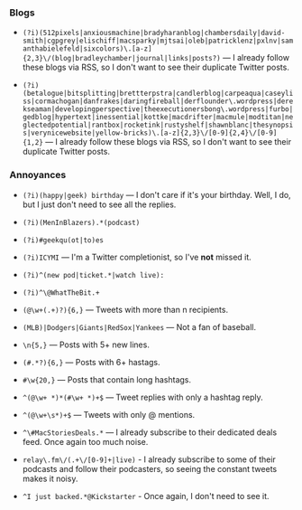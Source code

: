 ### Blogs
* `(?i)(512pixels|anxiousmachine|bradyharanblog|chambersdaily|david-smith|cgpgrey|elischiff|macsparky|mjtsai|oleb|patricklenz|pxlnv|samanthabielefeld|sixcolors)\.[a-z]{2,3}\/(blog|bradleychamber|journal|links|posts?)` — I already follow these blogs via RSS, so I don't want to see their duplicate Twitter posts.

* `(?i)(betalogue|bitsplitting|brettterpstra|candlerblog|carpeaqua|caseyliss|cormachogan|danfrakes|daringfireball|derflounder\.wordpress|derekseaman|developingperspective|theexecutionersbong\.wordpress|furbo|gedblog|hypertext|inessential|kottke|macdrifter|macmule|modtitan|neglectedpotential|rantbox|rocketink|rustyshelf|shawnblanc|thesynopsis|verynicewebsite|yellow-bricks)\.[a-z]{2,3}\/[0-9]{2,4}\/[0-9]{1,2}` — I already follow these blogs via RSS, so I don't want to see their duplicate Twitter posts.

### Annoyances
* `(?i)(happy|geek) birthday` — I don't care if it's your birthday. Well, I do, but I just don't need to see all the replies.

* `(?i)(MenInBlazers).*(podcast)`

* `(?i)#geekqu(ot|to)es`

* `(?i)ICYMI` — I'm a Twitter completionist, so I've __not__ missed it.

* `(?i)^(new pod|ticket.*|watch live):`

* `(?i)^\@WhatTheBit.+`

* `(@\w+(.+)?){6,}` — Tweets with more than n recipients.

* `(MLB)|Dodgers|Giants|RedSox|Yankees` — Not a fan of baseball.

* `\n{5,}` — Posts with 5+ new lines.

* `(#.*?){6,}` — Posts with 6+ hastags.

* `#\w{20,}` — Posts that contain long hashtags.

* `^(@\w+ *)*(#\w+ *)+$` — Tweet replies with only a hashtag reply.

* `^(@\w+\s*)+$` — Tweets with only @ mentions.

* `^\#MacStoriesDeals.*` — I already subscribe to their dedicated deals feed. Once again too much noise.

* `relay\.fm\/(.+\/[0-9]+|live)` - I already subscribe to some of their podcasts and follow their podcasters, so seeing the constant tweets makes it noisy.

* `^I just backed.*@Kickstarter` - Once again, I don't need to see it.